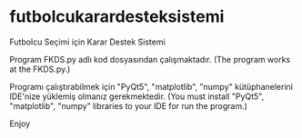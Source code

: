 # futbolcukarardesteksistemi
Futbolcu Seçimi için Karar Destek Sistemi

Program FKDS.py adlı kod dosyasından çalışmaktadır.
(The program works at the FKDS.py.)

Programı çalıştırabilmek için "PyQt5", "matplotlib", "numpy" kütüphanelerini IDE'nize yüklemiş olmanız gerekmektedir.
(You must install "PyQt5", "matplotlib", "numpy" libraries to your IDE for run the program.)

Enjoy

